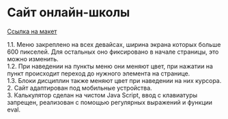 <h1>Сайт онлайн-школы</h1>

<a href="https://www.figma.com/file/ei8Dts7Xq9jXRlTkCXjAkC/%D0%9C%D0%B0%D0%BA%D0%B5%D1%82?node-id=23%3A2&t=Zyc5uau1Hy4mcAOQ-1">Ссылка на макет</a>

1.1. Меню закреплено на всех девайсах, ширина экрана которых больше 600 пикселей. Для остальных оно фиксировано в начале страницы, это можно изменить.<br>
1.2. При наведении на пункты меню они меняют цвет, при нажатии на пункт происходит переход до нужного элемента на странице.<br>
1.3. Блоки дисциплин также меняют цвет при наведении на них курсора.<br>
2. Сайт адаптирован под мобильные устройства.<br>
3. Калькулятор сделан на чистом Java Script, ввод с клавиатуры запрещен, реализован с помощью регулярных выражений и функции eval.

